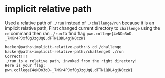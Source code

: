 # implicit relative path

Used a relative path of `./run` instead of `./challenge/run` because it is an implicit relative path,
First changed current directory to `challenge` using the `cd` command then ran `./run` to find flag `pwn.college{4eNDo3oD-_7NKr4PJxf0gJzgUqQ.dFTN1QDL4gjN0czW}`

```bash
hacker@paths~implicit-relative-path:~$ cd /challenge
hacker@paths~implicit-relative-path:/challenge$ ./run
Correct!!!
./run is a relative path, invoked from the right directory!
Here is your flag:
pwn.college{4eNDo3oD-_7NKr4PJxf0gJzgUqQ.dFTN1QDL4gjN0czW}
```
